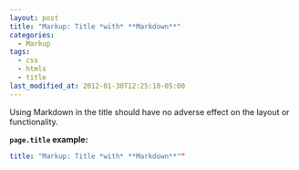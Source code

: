 ```yaml
---
layout: post
title: "Markup: Title *with* **Markdown**"
categories:
  - Markup
tags:
  - css
  - htmls
  - title
last_modified_at: 2012-01-30T12:25:10-05:00
---
```


Using Markdown in the title should have no adverse effect on the layout or functionality.

**`page.title` example:**

```yaml
title: "Markup: Title *with* **Markdown**""
```
